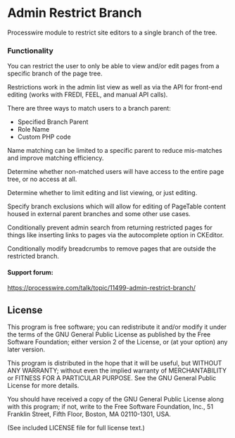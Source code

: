 # Admin Restrict Branch

Processwire module to restrict site editors to a single branch of the tree.

### Functionality

You can restrict the user to only be able to view and/or edit pages from a specific branch of the page tree.

Restrictions work in the admin list view as well as via the API for front-end editing (works with FREDI, FEEL, and manual API calls).

There are three ways to match users to a branch parent:
* Specified Branch Parent
* Role Name
* Custom PHP code

Name matching can be limited to a specific parent to reduce mis-matches and improve matching efficiency.

Determine whether non-matched users will have access to the entire page tree, or no access at all.

Determine whether to limit editing and list viewing, or just editing.

Specify branch exclusions which will allow for editing of PageTable content housed in external parent branches and some other use cases.

Conditionally prevent admin search from returning restricted pages for things like inserting links to pages via the autocomplete option in CKEditor.

Conditionally modify breadcrumbs to remove pages that are outside the restricted branch.


#### Support forum:
https://processwire.com/talk/topic/11499-admin-restrict-branch/


## License

This program is free software; you can redistribute it and/or
modify it under the terms of the GNU General Public License
as published by the Free Software Foundation; either version 2
of the License, or (at your option) any later version.

This program is distributed in the hope that it will be useful,
but WITHOUT ANY WARRANTY; without even the implied warranty of
MERCHANTABILITY or FITNESS FOR A PARTICULAR PURPOSE.  See the
GNU General Public License for more details.

You should have received a copy of the GNU General Public License
along with this program; if not, write to the Free Software
Foundation, Inc., 51 Franklin Street, Fifth Floor, Boston, MA  02110-1301, USA.

(See included LICENSE file for full license text.)